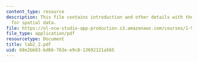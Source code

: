 ```yaml
---
content_type: resource
description: This file contains introduction and other details with the help of slides
  for spatial data.
file: https://ol-ocw-studio-app-production.s3.amazonaws.com/courses/1-963-environmental-engineering-applications-of-geographic-information-systems-fall-2004/68e2bb83bd66763ee9c813692121a565_lab2_2.pdf
file_type: application/pdf
resourcetype: Document
title: lab2_2.pdf
uid: 68e2bb83-bd66-763e-e9c8-13692121a565
---
```

